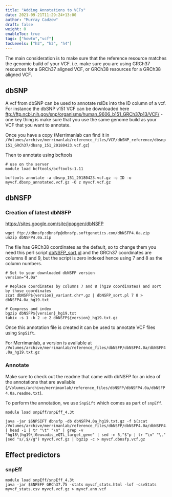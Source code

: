 ```yaml
---
title: "Adding Annotations to VCFs"
date: 2021-09-21T11:29:24+13:00
author: "Murray Cadzow"
draft: false
weight: 0
enableToc: true
tags: ["howto","vcf"]
tocLevels: ["h2", "h3", "h4"]
---
```


The main consideration is to make sure that the reference resource matches the genomic build of your VCF. i.e. make sure you are using GRCh37 resources for a GRCh37 aligned VCF, or GRCh38 resources for a GRCh38 aligned VCF. 

## dbSNP

A vcf from dbSNP can be used to annotate rsIDs into the ID column of a vcf. For instance the dbSNP v151 VCF can be downloaded here ftp://ftp.ncbi.nih.gov/snp/organisms/human_9606_b151_GRCh37p13/VCF/ - one key thing is make sure that you use the same genome build as your VCF that you want to annotate.

Once you have a copy (Merrimanlab can find it in `/Volumes/archive/merrimanlab/reference_files/VCF/dbSNP_reference/dbsnp151_GRCh37/dbsnp_151_20180423.vcf.gz`)

Then to annotate using bcftools

```
# use on the server
module load bcftools/bcftools-1.11

bcftools annotate -a dbsnp_151_20180423.vcf.gz -c ID -o myvcf.dbsnp_annotated.vcf.gz -O z myvcf.vcf.gz
```

## dbNSFP

### Creation of latest dbNSFP 

https://sites.google.com/site/jpopgen/dbNSFP
```
wget ftp://dbnsfp:dbnsfp@dbnsfp.softgenetics.com/dbNSFP4.0a.zip
unzip dbNSFP4.0a.zip
```

The file has GRCh38 coordinates as the default, so to change them you need this perl script [dbNSFP_sort.pl](https://raw.githubusercontent.com/pcingola/SnpEff/master/scripts_build/dbNSFP_sort.pl) and the GRCh37 coordinates are columns 8 and 9, but the script is zero indexed hence using 7 and 8 as the column numbers.
```
# Set to your downloaded dbNSFP version
version="4.0a"

# Replace coordinates by columns 7 and 8 (hg19 coordinates) and sort by those coordinates
zcat dbNSFP${version}_variant.chr*.gz | dbNSFP_sort.pl 7 8 > dbNSFP4.0a_hg19.txt

# Compress and index
bgzip dbNSFP${version}_hg19.txt
tabix -s 1 -b 2 -e 2 dbNSFP${version}_hg19.txt.gz
```

Once this annotation file is created it can be used to annotate VCF files using `SnpSift`.

For Merrimanlab, a version is available at `/Volumes/archive/merrimanlab/reference_files/dbNSFP/dbNSFP4.0a/dbNSFP4.0a_hg19.txt.gz`

### Annotate 

Make sure to check out the readme that came with dbNSFP for an idea of the annotations that are available (`/Volumes/archive/merrimanlab/reference_files/dbNSFP/dbNSFP4.0a/dbNSFP4.0a.readme.txt`).


To perform the annotation, we use `SnpSift` which comes as part of `snpEff`.


```
module load snpEff/snpEff_4.3t

java -jar $SNPSIFT dbnsfp -db dbNSFP4.0a_hg19.txt.gz -f $(zcat /Volumes/archive/merrimanlab/reference_files/dbNSFP/dbNSFP4.0a/dbNSFP4.0a_hg19.txt.gz | head -1 | tr "\t" "\n" | grep -v "hg18\|hg19\|Geuvadis_eQTL_target_gene" | sed -n 5,"$"p | tr "\n" "\," |sed "s/,$//g") myvcf.vcf.gz | bgzip -c > myvcf.dbnsfp.vcf.gz
```

## Effect predictors

### snpEff

```
module load snpEff/snpEff_4.3t
java -jar $SNPEFF GRCh37.75 -stats myvcf_stats.html -lof -csvStats myvcf_stats.csv myvcf.vcf.gz > myvcf.ann.vcf
```